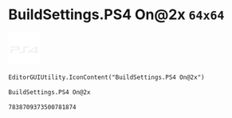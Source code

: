 # BuildSettings.PS4 On@2x `64x64`
<img src="/img/BuildSettings.PS4%20On@2x.png" width=64 height=64>

``` CSharp
EditorGUIUtility.IconContent("BuildSettings.PS4 On@2x")
```
```
BuildSettings.PS4 On@2x
```
```
7838709373500781874
```
